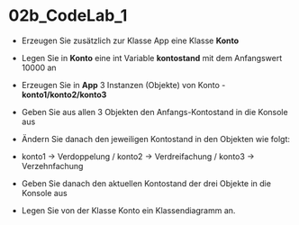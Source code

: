 # 02b_CodeLab_1

- Erzeugen Sie zusätzlich zur Klasse App eine Klasse **Konto**
- Legen Sie in **Konto** eine int Variable **kontostand** mit dem Anfangswert 10000 an
- Erzeugen Sie in **App** 3 Instanzen (Objekte) von Konto - **konto1/konto2/konto3**
- Geben Sie aus allen 3 Objekten den Anfangs-Kontostand in die Konsole aus
- Ändern Sie danach den jeweiligen Kontostand in den Objekten wie folgt:
-  konto1 → Verdoppelung / konto2 → Verdreifachung / konto3 → Verzehnfachung
- Geben Sie danach den aktuellen Kontostand der drei Objekte in die Konsole aus

- Legen Sie von der Klasse Konto ein Klassendiagramm an.
